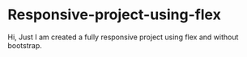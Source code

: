 # Responsive-project-using-flex
Hi, Just I am created a fully responsive project using flex and without bootstrap. 
